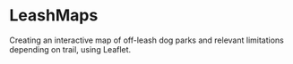 # LeashMaps
Creating an interactive map of off-leash dog parks and relevant limitations depending on trail, using Leaflet.

